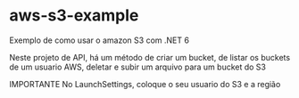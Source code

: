 # aws-s3-example
Exemplo de como usar o amazon S3 com .NET 6

Neste projeto de API, há um método de criar um bucket, de listar os buckets de um usuario AWS, deletar e subir um arquivo para um bucket do S3

IMPORTANTE
  No LaunchSettings, coloque o seu usuario do S3 e a região
